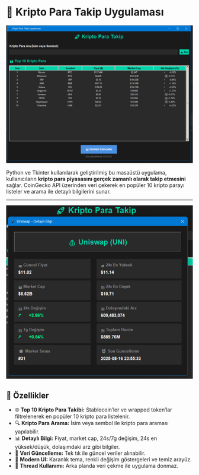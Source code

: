 # 🚀 Kripto Para Takip Uygulaması

![Ana Panel](ana_ekran.png) 



  Python ve Tkinter kullanılarak geliştirilmiş bu masaüstü uygulama, kullanıcıların **kripto para piyasasını gerçek zamanlı olarak takip etmesini** sağlar.
CoinGecko API üzerinden veri çekerek en popüler 10 kripto parayı listeler ve arama ile detaylı bilgilerini sunar.

---
![Coin Veri Paneli](Coin_paneli.png) 

## 🔹 Özellikler

- 🌐 **Top 10 Kripto Para Takibi:** Stablecoin’ler ve wrapped token’lar filtrelenerek en popüler 10 kripto para listelenir.
- 🔍 **Kripto Para Arama:** İsim veya sembol ile kripto para araması yapılabilir.
- 📊 **Detaylı Bilgi:** Fiyat, market cap, 24s/7g değişim, 24s en yüksek/düşük, dolaşımdaki arz gibi bilgiler.
- 🔄 **Veri Güncelleme:** Tek tık ile güncel veriler alınabilir.
- 🎨 **Modern UI:** Karanlık tema, renkli değişim göstergeleri ve temiz arayüz.
- 🧵 **Thread Kullanımı:** Arka planda veri çekme ile uygulama donmaz.


